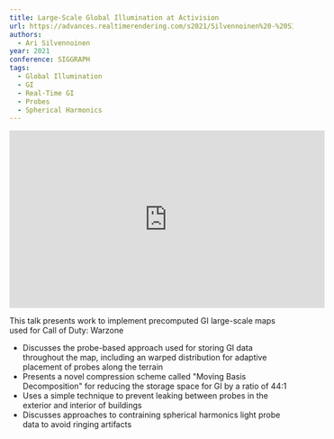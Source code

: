 ```yaml
---
title: Large-Scale Global Illumination at Activision
url: https://advances.realtimerendering.com/s2021/Silvennoinen%20-%20SIGGRAPH%202021%20Advances_slim.pptx
authors:
  - Ari Silvennoinen
year: 2021
conference: SIGGRAPH
tags:
  - Global Illumination
  - GI
  - Real-Time GI
  - Probes
  - Spherical Harmonics
---
```


<iframe width="560" height="315" src="https://www.youtube.com/embed/snXTGrjfOvQ" title="YouTube video player" frameborder="0" allow="accelerometer; autoplay; clipboard-write; encrypted-media; gyroscope; picture-in-picture" allowfullscreen></iframe>

This talk presents work to implement precomputed GI large-scale maps used for Call of Duty: Warzone

* Discusses the probe-based approach used for storing GI data throughout the map, including an warped distribution for adaptive placement of probes along the terrain
* Presents a novel compression scheme called "Moving Basis Decomposition" for reducing the storage space for GI by a ratio of 44:1
* Uses a simple technique to prevent leaking between probes in the exterior and interior of buildings
* Discusses approaches to contraining spherical harmonics light probe data to avoid ringing artifacts
